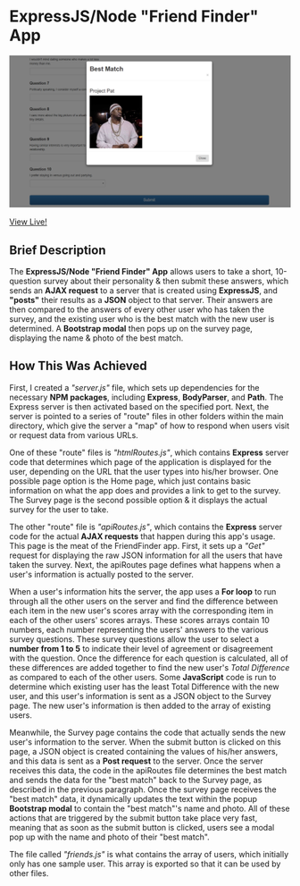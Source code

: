 # ExpressJS/Node "Friend Finder" App

![ExpressJS/Node "Friend Finder" App](friend_finder_screenshot.png)

[View Live!](http://intense-fortress-12650.herokuapp.com/)

## Brief Description

The **ExpressJS/Node "Friend Finder" App** allows users to take a short, 10-question survey about their personality & then submit these answers, which sends an **AJAX request** to a server that is created using **ExpressJS**, and **"posts"** their results as a **JSON** object to that server. Their answers are then compared to the answers of every other user who has taken the survey, and the existing user who is the best match with the new user is determined. A **Bootstrap modal** then pops up on the survey page, displaying the name & photo of the best match.


## How This Was Achieved

First, I created  a *"server.js"* file, which sets up dependencies for the necessary **NPM packages**, including **Express**, **BodyParser**, and **Path**. The Express server is then activated based on the specified port. Next, the server is pointed to a series of "route" files in other folders within the main directory, which give the server a "map" of how to respond when users visit or request data from various URLs. 

One of these "route" files is *"htmlRoutes.js"*, which contains **Express** server code that determines which page of the application is displayed for the user, depending on the URL that the user types into his/her browser. One possible page option is the Home page, which just contains basic information on what the app does and provides a link to get to the survey. The Survey page is the second possible option & it displays the actual survey for the user to take.

The other "route" file is *"apiRoutes.js"*, which contains the **Express** server code for the actual **AJAX requests** that happen during this app's usage. This page is the meat of the FriendFinder app. First, it sets up a *"Get"* request for displaying the raw JSON information for all the users that have taken the survey. Next, the apiRoutes page defines what happens when a user's information is actually posted to the server.

When a user's information hits the server, the app uses a **For loop** to run through all the other users on the server and find the difference between each item in the new user's scores array with the corresponding item in each of the other users' scores arrays. These scores arrays contain 10 numbers, each number representing the users' answers to the various survey questions. These survey questions allow the user to select a **number from 1 to 5** to indicate their level of agreement or disagreement with the question. Once the difference for each question is calculated, all of these differences are added together to find the new user's *Total Difference* as compared to each of the other users. Some **JavaScript** code is run to determine which existing user has the least Total Difference with the new user, and this user's information is sent as a JSON object to the Survey page. The new user's information is then added to the array of existing users.

Meanwhile, the Survey page contains the code that actually sends the new user's information to the server. When the submit button is clicked on this page, a JSON object is created containing the values of his/her answers, and this data is sent as a **Post request** to the server. Once the server receives this data, the code in the apiRoutes file determines the best match and sends the data for the "best match" back to the Survey page, as described in the previous paragraph. Once the survey page receives the "best match" data, it dynamically updates the text within the popup **Bootstrap modal** to contain the "best match"'s name and photo. All of these actions that are triggered by the submit button take place very fast, meaning that as soon as the submit button is clicked, users see a modal pop up with the name and photo of their "best match".  

The file called *"friends.js"* is what contains the array of users, which initially only has one sample user. This array is exported so that it can be used by other files. 